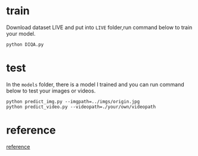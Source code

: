 # train
Download dataset LIVE and put into `LIVE` folder,run command below to train your model.  
```
python DIQA.py 
```
# test 
In the `models` folder, there is a model I trained and you can run command below to test your images or videos.
```
python predict_img.py --imgpath=../imgs/origin.jpg
python predict_video.py --videopath=./your/own/videopath
```
# reference  
[reference](https://towardsdatascience.com/deep-image-quality-assessment-with-tensorflow-2-0-69ed8c32f195)
